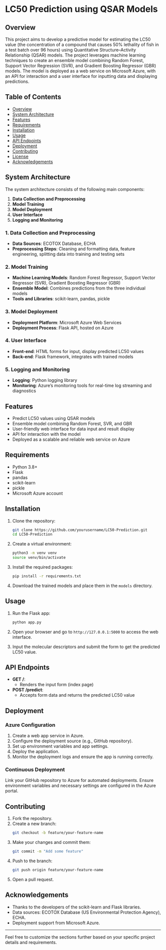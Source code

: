 
# LC50 Prediction using QSAR Models

## Overview

This project aims to develop a predictive model for estimating the LC50 value (the concentration of a compound that causes 50% lethality of fish in a test batch over 96 hours) using Quantitative Structure–Activity Relationship (QSAR) models. The project leverages machine learning techniques to create an ensemble model combining Random Forest, Support Vector Regression (SVR), and Gradient Boosting Regressor (GBR) models. The model is deployed as a web service on Microsoft Azure, with an API for interaction and a user interface for inputting data and displaying predictions.

## Table of Contents

- [Overview](#overview)
- [System Architecture](#system-architecture)
- [Features](#features)
- [Requirements](#requirements)
- [Installation](#installation)
- [Usage](#usage)
- [API Endpoints](#api-endpoints)
- [Deployment](#deployment)
- [Contributing](#contributing)
- [License](#license)
- [Acknowledgements](#acknowledgements)

## System Architecture

The system architecture consists of the following main components:

1. **Data Collection and Preprocessing**
2. **Model Training**
3. **Model Deployment**
4. **User Interface**
5. **Logging and Monitoring**

### 1. Data Collection and Preprocessing
- **Data Sources**: ECOTOX Database, ECHA
- **Preprocessing Steps**: Cleaning and formatting data, feature engineering, splitting data into training and testing sets

### 2. Model Training
- **Machine Learning Models**: Random Forest Regressor, Support Vector Regressor (SVR), Gradient Boosting Regressor (GBR)
- **Ensemble Model**: Combines predictions from the three individual models
- **Tools and Libraries**: scikit-learn, pandas, pickle

### 3. Model Deployment
- **Deployment Platform**: Microsoft Azure Web Services
- **Deployment Process**: Flask API, hosted on Azure

### 4. User Interface
- **Front-end**: HTML forms for input, display predicted LC50 values
- **Back-end**: Flask framework, integrates with trained models

### 5. Logging and Monitoring
- **Logging**: Python logging library
- **Monitoring**: Azure’s monitoring tools for real-time log streaming and diagnostics

## Features

- Predict LC50 values using QSAR models
- Ensemble model combining Random Forest, SVR, and GBR
- User-friendly web interface for data input and result display
- API for interaction with the model
- Deployed as a scalable and reliable web service on Azure

## Requirements

- Python 3.8+
- Flask
- pandas
- scikit-learn
- pickle
- Microsoft Azure account

## Installation

1. Clone the repository:
   ```sh
   git clone https://github.com/yourusername/LC50-Prediction.git
   cd LC50-Prediction
   ```

2. Create a virtual environment:
   ```sh
   python3 -m venv venv
   source venv/bin/activate
   ```

3. Install the required packages:
   ```sh
   pip install -r requirements.txt
   ```

4. Download the trained models and place them in the `models` directory.

## Usage

1. Run the Flask app:
   ```sh
   python app.py
   ```

2. Open your browser and go to `http://127.0.0.1:5000` to access the web interface.

3. Input the molecular descriptors and submit the form to get the predicted LC50 value.

## API Endpoints

- **GET /**:
  - Renders the input form (index page)
- **POST /predict**:
  - Accepts form data and returns the predicted LC50 value

## Deployment

### Azure Configuration

1. Create a web app service in Azure.
2. Configure the deployment source (e.g., GitHub repository).
3. Set up environment variables and app settings.
4. Deploy the application.
5. Monitor the deployment logs and ensure the app is running correctly.

### Continuous Deployment

Link your GitHub repository to Azure for automated deployments. Ensure environment variables and necessary settings are configured in the Azure portal.

## Contributing

1. Fork the repository.
2. Create a new branch:
   ```sh
   git checkout -b feature/your-feature-name
   ```
3. Make your changes and commit them:
   ```sh
   git commit -m "Add some feature"
   ```
4. Push to the branch:
   ```sh
   git push origin feature/your-feature-name
   ```
5. Open a pull request.


## Acknowledgements

- Thanks to the developers of the scikit-learn and Flask libraries.
- Data sources: ECOTOX Database (US Environmental Protection Agency), ECHA.
- Deployment support from Microsoft Azure.

---

Feel free to customize the sections further based on your specific project details and requirements.
